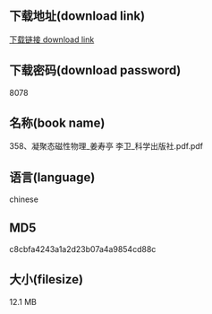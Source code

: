 ## 下载地址(download link)
[下载链接 download link](https://voluble-croquembouche-d321dc.netlify.app/?s=358%E3%80%81%E5%87%9D%E8%81%9A%E6%80%81%E7%A3%81%E6%80%A7%E7%89%A9%E7%90%86_%E5%A7%9C%E5%AF%BF%E4%BA%AD+%E6%9D%8E%E5%8D%AB_%E7%A7%91%E5%AD%A6%E5%87%BA%E7%89%88%E7%A4%BE.pdf)

## 下载密码(download password)
8078

## 名称(book name)
358、凝聚态磁性物理_姜寿亭 李卫_科学出版社.pdf.pdf

## 语言(language)
chinese

## MD5
c8cbfa4243a1a2d23b07a4a9854cd88c

## 大小(filesize)
12.1 MB
